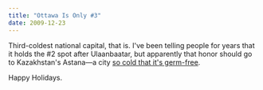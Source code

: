 ```yaml
---
title: "Ottawa Is Only #3"
date: 2009-12-23
---
```

Third-coldest national capital, that is.  I've been telling people for years that it holds the #2 spot after Ulaanbaatar, but apparently that honor should go to Kazakhstan's Astana—a city <a href="http://blogs.discovermagazine.com/discoblog/2009/12/23/kazakh-prez-brags-that-his-capital-is-so-cold-that-its-germ-free/">so cold that it's germ-free</a>.

Happy Holidays.
